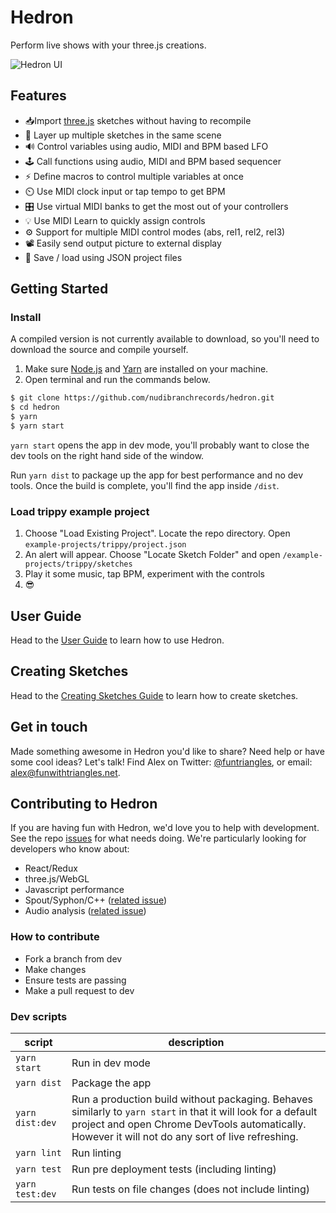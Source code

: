 


# Hedron

Perform live shows with your three.js creations.

![Hedron UI](http://nudibranchrecords.github.io/hedron/ui.gif)

## Features

- 📥Import [three.js](https://github.com/mrdoob/three.js/) sketches without having to recompile
- 🌇 Layer up multiple sketches in the same scene
- 🔊 Control variables using audio, MIDI and BPM based LFO
- 🕹️ Call functions using audio, MIDI and BPM based sequencer
- ⚡ Define macros to control multiple variables at once
- ⏲️ Use MIDI clock input or tap tempo to get BPM
- 🎛️ Use virtual MIDI banks to get the most out of your controllers
- 💡 Use MIDI Learn to quickly assign controls
- ⚙️ Support for multiple MIDI control modes (abs, rel1, rel2, rel3)
- 📽️ Easily send output picture to external display
- 💾 Save / load using JSON project files

## Getting Started

### Install
A compiled version is not currently available to download, so you'll need to download the source and compile yourself.

1. Make sure [Node.js](https://nodejs.org/en/) and [Yarn](https://yarnpkg.com/en/docs/install) are installed on your machine.
2. Open terminal and run the commands below.
```bash
$ git clone https://github.com/nudibranchrecords/hedron.git
$ cd hedron
$ yarn
$ yarn start
```

`yarn start` opens the app in dev mode, you'll probably want to close the dev tools on the right hand side of the window.

Run `yarn dist` to package up the app for best performance and no dev tools. Once the build is complete, you'll find the app inside `/dist`.

### Load trippy example project

1. Choose "Load Existing Project". Locate the repo directory. Open `example-projects/trippy/project.json`
2. An alert will appear. Choose "Locate Sketch Folder" and open `/example-projects/trippy/sketches`
3. Play it some music, tap BPM, experiment with the controls
4. 😎

## User Guide
Head to the [User Guide](https://github.com/nudibranchrecords/hedron/wiki/Hedron-User-Guide) to learn how to use Hedron.


## Creating Sketches
Head to the [Creating Sketches Guide](https://github.com/nudibranchrecords/hedron/wiki/Creating-Sketches) to learn how to create sketches.

## Get in touch
Made something awesome in Hedron you'd like to share? Need help or have some cool ideas? Let's talk! Find Alex on Twitter: [@funtriangles](https://twitter.com/funtriangles), or email: [alex@funwithtriangles.net](mailto:https://twitter.com/funtriangles).

## Contributing to Hedron

If you are having fun with Hedron, we'd love you to help with development. See the repo [issues](https://github.com/nudibranchrecords/hedron/issues) for what needs doing. We're particularly looking for developers who know about:

 - React/Redux
 - three.js/WebGL
 - Javascript performance
 - Spout/Syphon/C++ ([related issue](https://github.com/nudibranchrecords/hedron/issues/21))
 - Audio analysis ([related issue](https://github.com/nudibranchrecords/hedron/issues/8))

### How to contribute

 - Fork a branch from dev
- Make changes
- Ensure tests are passing
- Make a pull request to dev

### Dev scripts
| script | description |
|--|--|
| `yarn start` | Run in dev mode |
| `yarn dist` | Package the app |
| `yarn dist:dev` | Run a production build without packaging. Behaves similarly to `yarn start` in that it will look for a default project and open Chrome DevTools automatically. However it will not do any sort of live refreshing. |
| `yarn lint` | Run linting |
| `yarn test` | Run pre deployment tests (including linting) |
| `yarn test:dev` | Run tests on file changes (does not include linting) |
